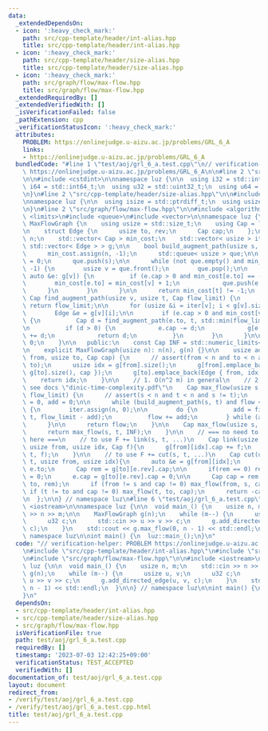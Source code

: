 ```yaml
---
data:
  _extendedDependsOn:
  - icon: ':heavy_check_mark:'
    path: src/cpp-template/header/int-alias.hpp
    title: src/cpp-template/header/int-alias.hpp
  - icon: ':heavy_check_mark:'
    path: src/cpp-template/header/size-alias.hpp
    title: src/cpp-template/header/size-alias.hpp
  - icon: ':heavy_check_mark:'
    path: src/graph/flow/max-flow.hpp
    title: src/graph/flow/max-flow.hpp
  _extendedRequiredBy: []
  _extendedVerifiedWith: []
  _isVerificationFailed: false
  _pathExtension: cpp
  _verificationStatusIcon: ':heavy_check_mark:'
  attributes:
    PROBLEM: https://onlinejudge.u-aizu.ac.jp/problems/GRL_6_A
    links:
    - https://onlinejudge.u-aizu.ac.jp/problems/GRL_6_A
  bundledCode: "#line 1 \"test/aoj/grl_6_a.test.cpp\"\n// verification-helper: PROBLEM\
    \ https://onlinejudge.u-aizu.ac.jp/problems/GRL_6_A\n\n#line 2 \"src/cpp-template/header/int-alias.hpp\"\
    \n\n#include <cstdint>\n\nnamespace luz {\n\n  using i32 = std::int32_t;\n  using\
    \ i64 = std::int64_t;\n  using u32 = std::uint32_t;\n  using u64 = std::uint64_t;\n\
    \n}\n#line 2 \"src/cpp-template/header/size-alias.hpp\"\n\n#include <cstddef>\n\
    \nnamespace luz {\n\n  using isize = std::ptrdiff_t;\n  using usize = std::size_t;\n\
    \n}\n#line 2 \"src/graph/flow/max-flow.hpp\"\n\n#include <algorithm>\n#include\
    \ <limits>\n#include <queue>\n#include <vector>\n\nnamespace luz {\n\n  class\
    \ MaxFlowGraph {\n    using usize = std::size_t;\n    using Cap = long long;\n\
    \n    struct Edge {\n      usize to, rev;\n      Cap cap;\n    };\n\n    usize\
    \ n;\n    std::vector< Cap > min_cost;\n    std::vector< usize > iter;\n    std::vector<\
    \ std::vector< Edge > > g;\n\n    bool build_augment_path(usize s, usize t) {\n\
    \      min_cost.assign(n, -1);\n      std::queue< usize > que;\n\n      min_cost[s]\
    \ = 0;\n      que.push(s);\n\n      while (not que.empty() and min_cost[t] ==\
    \ -1) {\n        usize v = que.front();\n        que.pop();\n\n        for (const\
    \ auto &e: g[v]) {\n          if (e.cap > 0 and min_cost[e.to] == -1) {\n    \
    \        min_cost[e.to] = min_cost[v] + 1;\n            que.push(e.to);\n    \
    \      }\n        }\n      }\n\n      return min_cost[t] != -1;\n    }\n\n   \
    \ Cap find_augment_path(usize v, usize t, Cap flow_limit) {\n      if (v == t)\
    \ return flow_limit;\n\n      for (usize &i = iter[v]; i < g[v].size(); i++) {\n\
    \        Edge &e = g[v][i];\n\n        if (e.cap > 0 and min_cost[v] + 1 == min_cost[e.to])\
    \ {\n          Cap d = find_augment_path(e.to, t, std::min(flow_limit, e.cap));\n\
    \n          if (d > 0) {\n            e.cap -= d;\n            g[e.to][e.rev].cap\
    \ += d;\n            return d;\n          }\n        }\n      }\n\n      return\
    \ 0;\n    }\n\n   public:\n    const Cap INF = std::numeric_limits< Cap >::max();\n\
    \n    explicit MaxFlowGraph(usize n): n(n), g(n) {}\n\n    usize add_directed_edge(usize\
    \ from, usize to, Cap cap) {\n      // assert(from < n and to < n and from !=\
    \ to);\n      usize idx = g[from].size();\n      g[from].emplace_back(Edge { to,\
    \ g[to].size(), cap });\n      g[to].emplace_back(Edge { from, idx, 0 });\n  \
    \    return idx;\n    }\n\n    // 1. O(n^2 m) in general\n    // 2. other case:\
    \ see docs \"dinic-time-complexity.pdf\"\n    Cap max_flow(usize s, usize t, Cap\
    \ flow_limit) {\n      // assert(s < n and t < n and s != t);\n      Cap flow\
    \ = 0, add = 0;\n\n      while (build_augment_path(s, t) and flow < flow_limit)\
    \ {\n        iter.assign(n, 0);\n\n        do {\n          add = find_augment_path(s,\
    \ t, flow_limit - add);\n          flow += add;\n        } while (add > 0);\n\
    \      }\n\n      return flow;\n    }\n\n    Cap max_flow(usize s, usize t) {\n\
    \      return max_flow(s, t, INF);\n    }\n\n    // === no need to implement from\
    \ here ===\n    // to use F += link(s, t, ...)\n    Cap link(usize s, usize t,\
    \ usize from, usize idx, Cap f){\n      g[from][idx].cap += f;\n      return max_flow(s,\
    \ t, f);\n    }\n\n    // to use F += cut(s, t, ...)\n    Cap cut(usize s, usize\
    \ t, usize from, usize idx){\n      auto &e = g[from][idx];\n      usize to =\
    \ e.to;\n      Cap rem = g[to][e.rev].cap;\n\n      if(rem == 0) return e.cap\
    \ = 0;\n      e.cap = g[to][e.rev].cap = 0;\n\n      Cap cap = rem - max_flow(from,\
    \ to, rem);\n      if (from != s and cap != 0) max_flow(from, s, cap);\n     \
    \ if (t != to and cap != 0) max_flow(t, to, cap);\n      return -cap;\n    }\n\
    \n  };\n\n} // namespace luz\n#line 6 \"test/aoj/grl_6_a.test.cpp\"\n\n#include\
    \ <iostream>\n\nnamespace luz {\n\n  void main_() {\n    usize n, m;\n    std::cin\
    \ >> n >> m;\n\n    MaxFlowGraph g(n);\n    while (m--) {\n      usize u, v;\n\
    \      u32 c;\n      std::cin >> u >> v >> c;\n      g.add_directed_edge(u, v,\
    \ c);\n    }\n    std::cout << g.max_flow(0, n - 1) << std::endl;\n  }\n\n} //\
    \ namespace luz\n\nint main() {\n  luz::main_();\n}\n"
  code: "// verification-helper: PROBLEM https://onlinejudge.u-aizu.ac.jp/problems/GRL_6_A\n\
    \n#include \"src/cpp-template/header/int-alias.hpp\"\n#include \"src/cpp-template/header/size-alias.hpp\"\
    \n#include \"src/graph/flow/max-flow.hpp\"\n\n#include <iostream>\n\nnamespace\
    \ luz {\n\n  void main_() {\n    usize n, m;\n    std::cin >> n >> m;\n\n    MaxFlowGraph\
    \ g(n);\n    while (m--) {\n      usize u, v;\n      u32 c;\n      std::cin >>\
    \ u >> v >> c;\n      g.add_directed_edge(u, v, c);\n    }\n    std::cout << g.max_flow(0,\
    \ n - 1) << std::endl;\n  }\n\n} // namespace luz\n\nint main() {\n  luz::main_();\n\
    }\n"
  dependsOn:
  - src/cpp-template/header/int-alias.hpp
  - src/cpp-template/header/size-alias.hpp
  - src/graph/flow/max-flow.hpp
  isVerificationFile: true
  path: test/aoj/grl_6_a.test.cpp
  requiredBy: []
  timestamp: '2023-07-03 12:42:25+09:00'
  verificationStatus: TEST_ACCEPTED
  verifiedWith: []
documentation_of: test/aoj/grl_6_a.test.cpp
layout: document
redirect_from:
- /verify/test/aoj/grl_6_a.test.cpp
- /verify/test/aoj/grl_6_a.test.cpp.html
title: test/aoj/grl_6_a.test.cpp
---
```

